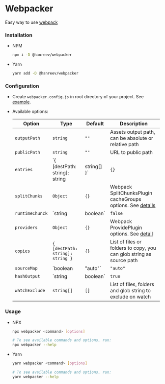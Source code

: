 # Webpacker

Easy way to use [webpack](https://webpack.js.org/)



### Installation

- NPM

  ```bash
  npm i -D @hanreev/webpacker
  ```

- Yarn

  ```bash
  yarn add -D @hanreev/webpacker
  ```



### Configuration

- Create `webpacker.config.js` in root directory of your project. See [example](https://github.com/hanreev/webpacker/blob/master/webpacker.config.js).

- Available options:

  | Option          | Type                                      | Default  | Description                                                  |
  | --------------- | ----------------------------------------- | -------- | ------------------------------------------------------------ |
  | `outputPath`    | `string`                                  | `""`     | Assets output path, can be absolute or relative path         |
  | `publicPath`    | `string`                                  | `""`     | URL to public path                                           |
  | `entries`       | `{ [destPath: string]: string|string[] }` | `{}`     | List of entry files. Destinaton path for glob and array may use `[name]`, `[basename]` and `[ext]` placeholder |
  | `splitChunks`   | `Object`                                  | `{}`     | Webpack SplitChunksPlugin cacheGroups options. See [details](https://webpack.js.org/plugins/split-chunks-plugin/#splitchunks-cachegroups) |
  | `runtimeChunck` | `string|boolean`                          | `false`  | Webpack runtime script destination path or `false` to disable splitting |
  | `providers`     | `Object`                                  | `{}`     | Webpack ProvidePlugin options. See [detail](https://webpack.js.org/plugins/provide-plugin/) |
  | `copies`        | `{ [destPath: string]: string }`          | `{}`     | List of files or folders to copy, you can glob string as source path |
  | `sourceMap`     | `boolean|"auto"`                          | `"auto"` | Enable/Disable source map                                    |
  | `hashOutput`    | `string|boolean`                          | `true`   | Hash output path. `true` enables hash output to default location: `asset-hash.json` |
  | `watchExclude`  | `string[]`                                | `[]`     | List of files, folders and glob string to exclude on watch   |



### Usage

- NPX

  ```bash
  npx webpacker <command> [options]
  
  # To see available commands and options, run:
  npx webpacker --help
  ```

- Yarn

  ```bash
  yarn webpacker <command> [options]
  
  # To see available commands and options, run:
  yarn webpacker --help
  ```
